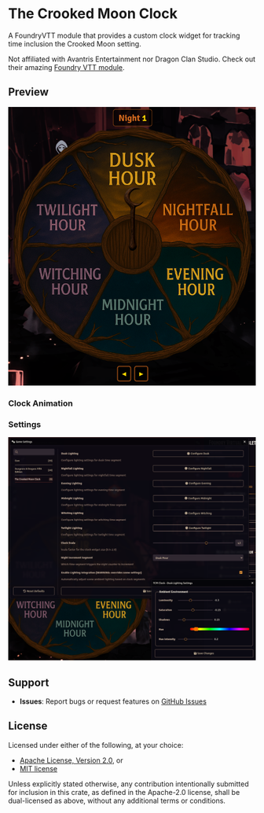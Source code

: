 # The Crooked Moon Clock

A FoundryVTT module that provides a custom clock widget for tracking time inclusion
the Crooked Moon setting.

Not affiliated with Avantris Entertainment nor Dragon Clan Studio.
Check out their amazing [Foundry VTT module](https://foundryvtt.com/packages/the-crooked-moon-2014).

## Preview

![Clock Widget](readme-assets/clock.png)

### Clock Animation

### Settings
![Settings Panel](readme-assets/settings.png)

## Support

- **Issues**: Report bugs or request features on [GitHub Issues](https://github.com/K-JBoon/tcm-clock/issues)

## License

Licensed under either of the following, at your choice:

- [Apache License, Version 2.0](https://github.com/K-JBoon/tcm-clock/blob/master/LICENSE-APACHE.txt), or
- [MIT license](https://github.com/K-JBoon/tcm-clock/blob/master/LICENSE-MIT.txt)

Unless explicitly stated otherwise, any contribution intentionally submitted
for inclusion in this crate, as defined in the Apache-2.0 license, shall
be dual-licensed as above, without any additional terms or conditions.
